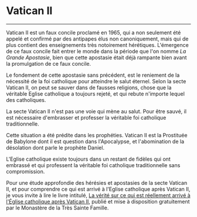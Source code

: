 # Vatican II

***

Vatican II est un faux concile proclamé en 1965, qui a non seulement été appelé et confirmé par des antipapes élus non canoniquement, mais qui de plus contient des enseignements très notoirement hérétiques. L'émergence de ce faux concile fait entrer le monde dans la période que l'on nomme *La Grande Apostasie*, bien que cette apostasie était déjà rampante bien avant la promulgation de ce faux concile. 

Le fondement de cette apostasie sans précédent, est le reniement de la nécessité de la foi catholique pour atteindre le salut éternel. Selon la secte Vatican II, on peut se sauver dans de fausses religions, chose que la véritable Eglise catholique a toujours rejeté, et qui rebute n'importe lequel des catholiques.

La secte Vatican II n'est pas une voie qui mène au salut. Pour être sauvé, il est nécessaire d'embrasser et professer la véritable foi catholique traditionnelle.

Cette situation a été prédite dans les prophéties. Vatican II est la Prostituée de Babylone dont il est question dans l'Apocalypse, et l'abomination de la désolation dont parle le prophète Daniel.

L'Eglise catholique existe toujours dans un restant de fidèles qui ont embrassé et qui professent la véritable foi catholique traditionnelle sans compromission.

Pour une étude approfondie des hérésies et apostasies de la secte Vatican II, et pour comprendre ce qui est arrivé à l'Eglise catholique après Vatican II, je vous invite à lire le livre intitulé, [La vérité sur ce qui est réellement arrivé à l'Église catholique après Vatican II](https://www.vaticancatholique.com/eglise-catholique-apres-vatican-ii/), publié et mise à disposition gratuitement par le Monastère de la Très Sainte Famille.
